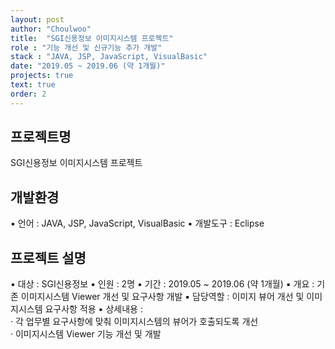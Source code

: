 ```yaml
---
layout: post
author: "Choulwoo"
title:  "SGI신용정보 이미지시스템 프로젝트"
role : "기능 개선 및 신규기능 추가 개발"
stack : "JAVA, JSP, JavaScript, VisualBasic"
date: "2019.05 ~ 2019.06 (약 1개월)"
projects: true
text: true
order: 2
---
```


## 프로젝트명
SGI신용정보 이미지시스템 프로젝트

## 개발환경
▪ 언어 : JAVA, JSP, JavaScript, VisualBasic
▪ 개발도구 : Eclipse

## 프로젝트 설명
▪ 대상 : SGI신용정보
▪ 인원 : 2명
▪ 기간 : 2019.05 ~ 2019.06 (약 1개월)
▪ 개요 : 기존 이미지시스템 Viewer 개선 및 요구사항 개발
▪ 담당역할 : 이미지 뷰어 개선 및 이미지시스템 요구사항 적용
▪ 상세내용 : <br/>
  · 각 업무별 요구사항에 맞춰 이미지시스템의 뷰어가 호출되도록 개선 <br/>
  · 이미지시스템 Viewer 기능 개선 및 개발 <br/>
